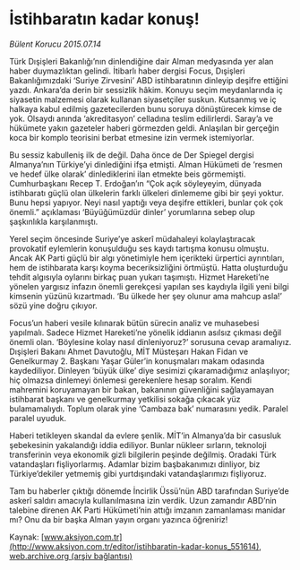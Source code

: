# İstihbaratın kadar konuş!

*Bülent Korucu 2015.07.14*

<div class="pNewsDetailMainContent" itemprop="articleBody">
 <p>
  Türk Dışişleri Bakanlığı’nın dinlendiğine dair Alman medyasında yer alan haber duymazlıktan gelindi. İtibarlı haber dergisi Focus, Dışişleri Bakanlığımızdaki ‘Suriye Zirvesini’ ABD istihbaratının dinleyip deşifre ettiğini yazdı. Ankara’da derin bir sessizlik hâkim. Konuyu seçim meydanlarında iç siyasetin malzemesi olarak kullanan siyasetçiler suskun. Kutsanmış ve iç halkaya kabul edilmiş gazetecilerden bunu soruya dönüştürecek kimse de yok. Olsaydı anında ‘akreditasyon’ celladına teslim edilirlerdi. Saray’a ve hükümete yakın gazeteler haberi görmezden geldi. Anlaşılan bir gerçeğin koca bir komplo teorisini berbat etmesine izin vermek istemiyorlar.
 </p>
 <p>
  Bu sessiz kabulleniş ilk de değil. Daha önce de Der Spiegel dergisi Almanya’nın Türkiye’yi dinlediğini ifşa etmişti. Alman Hükümeti de ‘resmen ve hedef ülke olarak’ dinlediklerini ilan etmekte beis görmemişti. Cumhurbaşkanı Recep T. Erdoğan’ın “Çok açık söyleyeyim, dünyada istihbaratı güçlü olan ülkelerin farklı ülkeleri dinlememe gibi bir şeyi yoktur. Bunu hepsi yapıyor. Neyi nasıl yaptığı veya deşifre ettikleri, bunlar çok çok önemli.” açıklaması ‘Büyüğümüzdür dinler’ yorumlarına sebep olup şaşkınlıkla karşılanmıştı.
 </p>
 <p>
  Yerel seçim öncesinde Suriye’ye askerî müdahaleyi kolaylaştıracak provokatif eylemlerin konuşulduğu ses kaydı tartışma konusu olmuştu. Ancak AK Parti güçlü bir algı yönetimiyle hem içerikteki ürpertici ayrıntıları, hem de istihbarata karşı koyma beceriksizliğini örtmüştü. Hatta oluşturduğu tehdit algısıyla oylarını birkaç puan yukarı taşımıştı. Hizmet Hareketi’ne yönelen yargısız infazın önemli gerekçesi yapılan ses kaydıyla ilgili yeni bilgi kimsenin yüzünü kızartmadı. ‘Bu ülkede her şey olunur ama mahcup asla!’ sözü yine doğru çıkıyor.
 </p>
 <p>
  Focus’un haberi vesile kılınarak bütün sürecin analiz ve muhasebesi yapılmalı. Sadece Hizmet Hareketi’ne yönelik iddianın asılsız çıkması değil önemli olan. ‘Böylesine kolay nasıl dinleniyoruz?’ sorusuna cevap aramalıyız. Dışişleri Bakanı Ahmet Davutoğlu, MİT Müsteşarı Hakan Fidan ve Genelkurmay 2. Başkanı Yaşar Güler’in konuşmaları makam odasında kaydediliyor. Dinleyen ‘büyük ülke’ diye sesimizi çıkaramadığımız anlaşılıyor; hiç olmazsa dinlemeyi önlemesi gerekenlere hesap soralım. Kendi mahremini koruyamayan bir bakan, bakanının güvenliğini sağlayamayan istihbarat başkanı ve genelkurmay yetkilisi sokağa çıkacak yüz bulamamalıydı. Toplum olarak yine ‘Cambaza bak’ numarasını yedik. Paralel paralel uyuduk.
 </p>
 <p>
  Haberi tetikleyen skandal da evlere şenlik. MİT’in Almanya’da bir casusluk şebekesinin yakalandığı iddia ediliyor. Bunlar nükleer sırların, teknoloji transferinin veya ekonomik gizli bilgilerin peşinde değilmiş. Oradaki Türk vatandaşları fişliyorlarmış. Adamlar bizim başbakanımızı dinliyor, biz Türkiye’dekiler yetmemiş gibi yurtdışındaki vatandaşlarımızı fişliyoruz.
 </p>
 <p>
  Tam bu haberler çıktığı dönemde İncirlik Üssü’nün ABD tarafından Suriye’de askerî saldırı amacıyla kullanılmasına izin verdik. Uzun zamandır ABD’nin talebine direnen AK Parti Hükümeti’nin attığı imzanın zamanlaması manidar mı? Onu da bir başka Alman yayın organı yazınca öğreniriz!
 </p>
</div>


Kaynak: [www.aksiyon.com.tr](http://www.aksiyon.com.tr/editor/istihbaratin-kadar-konus_551614), [web.archive.org (arşiv bağlantısı)](http://web.archive.org/web/20150731131652/http://www.aksiyon.com.tr/editor/istihbaratin-kadar-konus_551614)
